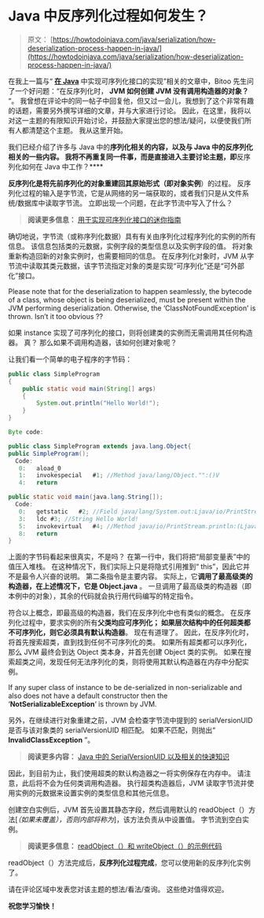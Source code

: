 # Java 中反序列化过程如何发生？

> 原文： [https://howtodoinjava.com/java/serialization/how-deserialization-process-happen-in-java/](https://howtodoinjava.com/java/serialization/how-deserialization-process-happen-in-java/)

在我上一篇与“ [**在 Java**](//howtodoinjava.com/java/serialization/a-mini-guide-for-implementing-serializable-interface-in-java/ "A mini guide for implementing serializable interface in java") 中实现可序列化接口的实现”相关的文章中，Bitoo 先生问了一个好问题：“在反序列化时， **JVM 如何创建 JVM 没有调用构造器的对象？** “。 我曾想在评论中的同一帖子中回复他，但又过一会儿，我想到了这个非常有趣的话题，需要另外撰写详细的文章，并与大家进行讨论。 因此，在这里，我将以对这一主题的有限知识开始讨论，并鼓励大家提出您的想法/疑问，以便使我们所有人都清楚这个主题。 我从这里开始。

我们已经介绍了许多与 Java 中的**序列化相关的内容，以及与 Java 中的反序列化相关的一些内容。 我将不再重复同一件事，而是直接进入主要讨论主题，即**反序列化如何在 Java 中工作？****

**反序列化是将先前序列化的对象重建回其原始形式（即对象实例**）的过程。 反序列化过程的输入是字节流，它是从网络的另一端获取的，或者我们只是从文件系统/数据库中读取字节流。 立即出现一个问题，在此字节流中写入了什么？

> **阅读更多信息：** [用于实现可序列化接口的迷你指南](//howtodoinjava.com/java/serialization/a-mini-guide-for-implementing-serializable-interface-in-java/ "A mini guide for implementing serializable interface in java")

确切地说，字节流（或称序列化数据）具有有关由序列化过程序列化的实例的所有信息。 该信息包括类的元数据，实例字段的类型信息以及实例字段的值。 将对象重新构造回新的对象实例时，也需要相同的信息。 在反序列化对象时，JVM 从字节流中读取其类元数据，该字节流指定对象的类是实现“可序列化”还是“可外部化”接口。

Please note that for the deserialization to happen seamlessly, the bytecode of a class, whose object is being deserialized, must be present within the JVM performing deserialization. Otherwise, the ‘ClassNotFoundException’ is thrown. Isn’t it too obvious ??

如果 instance 实现了可序列化的接口，则将创建类的实例而无需调用其任何构造器。 真？ 那么如果不调用构造器，该如何创建对象呢？

让我们看一个简单的电子程序的字节码：

```java
public class SimpleProgram
{
    public static void main(String[] args)
    {
        System.out.println("Hello World!");
    }
}

Byte code:

public class SimpleProgram extends java.lang.Object{
public SimpleProgram();
  Code:
   0:	aload_0
   1:	invokespecial	#1; //Method java/lang/Object."":()V
   4:	return

public static void main(java.lang.String[]);
  Code:
   0:	getstatic	#2; //Field java/lang/System.out:Ljava/io/PrintStream;
   3:	ldc	#3; //String Hello World!
   5:	invokevirtual	#4; //Method java/io/PrintStream.println:(Ljava/lang/String;)V
   8:	return
}

```

上面的字节码看起来很真实，不是吗？ 在第一行中，我们将把“局部变量表”中的值压入堆栈。 在这种情况下，我们实际上只是将隐式引用推到“ this”，因此它并不是最令人兴奋的说明。 第二条指令是主要内容。 实际上，它**调用了最高级类的构造器，在上述情况下，它是 Object.java** 。 一旦调用了最高级类的构造器（即本例中的对象），其余的代码就会执行用代码编写的特定指令。

符合以上概念，即最高级的构造器，我们在反序列化中也有类似的概念。 在反序列化过程中，要求实例的所有**父类均应可序列化； 如果层次结构中的任何超类都不可序列化，则它必须具有默认构造器**。 现在有道理了。 因此，在反序列化时，将首先搜索超类，直到找到任何不可序列化的类。 如果所有超类都可以序列化，那么 JVM 最终会到达 Object 类本身，并首先创建 Object 类的实例。 如果在搜索超类之间，发现任何无法序列化的类，则将使用其默认构造器在内存中分配实例。

If any super class of instance to be de-serialized in non-serializable and also does not have a default constructor then the ‘**NotSerializableException**‘ is thrown by JVM.

另外，在继续进行对象重建之前，JVM 会检查字节流中提到的 serialVersionUID 是否与该对象类的 serialVersionUID 相匹配。 如果不匹配，则抛出“ **InvalidClassException** ”。

> **阅读更多内容：** [Java 中的 SerialVersionUID 以及相关的快速知识](//howtodoinjava.com/java/serialization/serialversionuid-in-java-and-related-fast-facts/ "SerialVersionUID in java and related fast facts")

因此，到目前为止，我们使用超类的默认构造器之一将实例保存在内存中。 请注意，此后将不会为任何类调用构造器。 执行超类构造器后，JVM 读取字节流并使用实例的元数据来设置实例的类型信息和其他元信息。

创建空白实例后，JVM 首先设置其静态字段，然后调用默认的 readObject（）方法[*（如果未覆盖），否则内部将称为*]，该方法负责从中设置值。 字节流到空白实例。

> **阅读更多信息：** [readObject（）和 writeObject（）的示例代码](//howtodoinjava.com/java/serialization/transient-keyword-in-java-with-real-time-example/ "read object example")

readObject（）方法完成后，**反序列化过程完成**，您可以使用新的反序列化实例了。

请在评论区域中发表您对该主题的想法/看法/查询。 这些绝对值得欢迎。

**祝您学习愉快！**